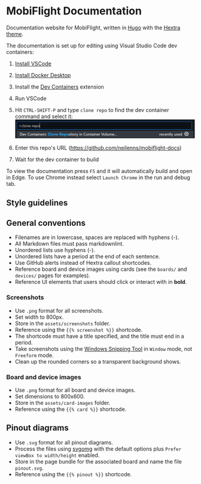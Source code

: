 # MobiFlight Documentation

Documentation website for MobiFlight, written in [Hugo](https://gohugo.io/) with the [Hextra theme](https://imfing.github.io/hextra/docs/getting-started/).

The documentation is set up for editing using Visual Studio Code dev containers:

1. [Install VSCode](https://code.visualstudio.com/)
2. [Install Docker Desktop](https://docs.docker.com/get-started/introduction/get-docker-desktop/)
3. Install the [Dev Containers](https://marketplace.visualstudio.com/items?itemName=ms-vscode-remote.remote-containers) extension
4. Run VSCode
5. Hit `CTRL-SHIFT-P` and type `clone repo` to find the dev container command and select it: ![Screenshot of the clone repository command selected](clone-repo.png)

6. Enter this repo's URL (https://github.com/neilenns/mobiflight-docs)
7. Wait for the dev container to build

To view the documentation press `F5` and it will automatically build and open in Edge. To use Chrome instead select `Launch Chrome` in the run and debug tab.

## Style guidelines

## General conventions

- Filenames are in lowercase, spaces are replaced with hyphens (-).
- All Markdown files must pass markdownlint.
- Unordered lists use hyphens (-).
- Unordered lists have a period at the end of each sentence.
- Use GitHub alerts instead of Hextra callout shortcodes.
- Reference board and device images using cards (see the `boards/` and `devices/` pages for examples).
- Reference UI elements that users should click or interact with in **bold**.

### Screenshots

- Use `.png` format for all screenshots.
- Set width to 800px.
- Store in the `assets/screenshots` folder.
- Reference using the `{{% screenshot %}}` shortcode.
- The shortcode must have a title specified, and the title must end in a period.
- Take screenshots using the [Windows Snipping Tool](https://support.microsoft.com/en-us/windows/use-snipping-tool-to-capture-screenshots-00246869-1843-655f-f220-97299b865f6b) in `Window` mode, not `Freeform` mode.
- Clean up the rounded corners so a transparent background shows.

### Board and device images

- Use `.png` format for all board and device images.
- Set dimensions to 800x600.
- Store in the `assets/card-images` folder.
- Reference using the `{{% card %}}` shortcode.

## Pinout diagrams

- Use `.svg` format for all pinout diagrams.
- Process the files using [svgomg](https://svgomg.net/) with the default options plus `Prefer viewBox to width/height` enabled.
- Store in the page bundle for the associated board and name the file `pinout.svg`.
- Reference using the `{{% pinout %}}` shortcode.
